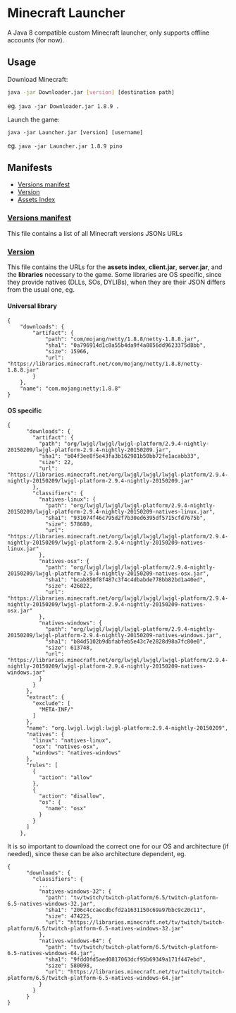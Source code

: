 # Minecraft Launcher
A Java 8 compatible custom Minecraft launcher, only supports offline accounts (for now).

## Usage
Download Minecraft:
```bash
java -jar Downloader.jar [version] [destination path]
```
eg. ```java -jar Downloader.jar 1.8.9 .```

Launch the game:
```
java -jar Launcher.jar [version] [username]
```
eg. ```java -jar Launcher.jar 1.8.9 pino```

## Manifests
* [Versions manifest](#versions-manifest)
* [Version]()
* [Assets Index]()

### [Versions manifest](https://launchermeta.mojang.com/mc/game/version_manifest.json)
This file contains a list of all Minecraft versions JSONs URLs
### [Version](https://piston-meta.mojang.com/v1/packages/d546f1707a3f2b7d034eece5ea2e311eda875787/1.8.9.json)
This file contains the URLs for the **assets index**, **client.jar**, **server.jar**, and the **libraries** necessary to the game.
Some libraries are OS specific, since they provide natives (DLLs, SOs, DYLIBs), when they are their JSON differs from the usual one, eg.
#### Universal library
```
{
	"downloads": {
		"artifact": {
			"path": "com/mojang/netty/1.8.8/netty-1.8.8.jar",
			"sha1": "0a796914d1c8a55b4da9f4a8856dd9623375d8bb",
			"size": 15966,
			"url": "https://libraries.minecraft.net/com/mojang/netty/1.8.8/netty-1.8.8.jar"
		}
	},
	"name": "com.mojang:netty:1.8.8"
}
```
#### OS specific
```
{
      "downloads": {
        "artifact": {
          "path": "org/lwjgl/lwjgl/lwjgl-platform/2.9.4-nightly-20150209/lwjgl-platform-2.9.4-nightly-20150209.jar",
          "sha1": "b04f3ee8f5e43fa3b162981b50bb72fe1acabb33",
          "size": 22,
          "url": "https://libraries.minecraft.net/org/lwjgl/lwjgl/lwjgl-platform/2.9.4-nightly-20150209/lwjgl-platform-2.9.4-nightly-20150209.jar"
        },
        "classifiers": {
          "natives-linux": {
            "path": "org/lwjgl/lwjgl/lwjgl-platform/2.9.4-nightly-20150209/lwjgl-platform-2.9.4-nightly-20150209-natives-linux.jar",
            "sha1": "931074f46c795d2f7b30ed6395df5715cfd7675b",
            "size": 578680,
            "url": "https://libraries.minecraft.net/org/lwjgl/lwjgl/lwjgl-platform/2.9.4-nightly-20150209/lwjgl-platform-2.9.4-nightly-20150209-natives-linux.jar"
          },
          "natives-osx": {
            "path": "org/lwjgl/lwjgl/lwjgl-platform/2.9.4-nightly-20150209/lwjgl-platform-2.9.4-nightly-20150209-natives-osx.jar",
            "sha1": "bcab850f8f487c3f4c4dbabde778bb82bd1a40ed",
            "size": 426822,
            "url": "https://libraries.minecraft.net/org/lwjgl/lwjgl/lwjgl-platform/2.9.4-nightly-20150209/lwjgl-platform-2.9.4-nightly-20150209-natives-osx.jar"
          },
          "natives-windows": {
            "path": "org/lwjgl/lwjgl/lwjgl-platform/2.9.4-nightly-20150209/lwjgl-platform-2.9.4-nightly-20150209-natives-windows.jar",
            "sha1": "b84d5102b9dbfabfeb5e43c7e2828d98a7fc80e0",
            "size": 613748,
            "url": "https://libraries.minecraft.net/org/lwjgl/lwjgl/lwjgl-platform/2.9.4-nightly-20150209/lwjgl-platform-2.9.4-nightly-20150209-natives-windows.jar"
          }
        }
      },
      "extract": {
        "exclude": [
          "META-INF/"
        ]
      },
      "name": "org.lwjgl.lwjgl:lwjgl-platform:2.9.4-nightly-20150209",
      "natives": {
        "linux": "natives-linux",
        "osx": "natives-osx",
        "windows": "natives-windows"
      },
      "rules": [
        {
          "action": "allow"
        },
        {
          "action": "disallow",
          "os": {
            "name": "osx"
          }
        }
      ]
    },
```
It is so important to download the correct one for our OS and architecture (if needed), since these can be also architecture dependent, eg.
```
{
      "downloads": {
        "classifiers": {
          ...
          "natives-windows-32": {
            "path": "tv/twitch/twitch-platform/6.5/twitch-platform-6.5-natives-windows-32.jar",
            "sha1": "206c4ccaecdbcfd2a1631150c69a97bbc9c20c11",
            "size": 474225,
            "url": "https://libraries.minecraft.net/tv/twitch/twitch-platform/6.5/twitch-platform-6.5-natives-windows-32.jar"
          },
          "natives-windows-64": {
            "path": "tv/twitch/twitch-platform/6.5/twitch-platform-6.5-natives-windows-64.jar",
            "sha1": "9fdd0fd5aed0817063dcf95b69349a171f447ebd",
            "size": 580098,
            "url": "https://libraries.minecraft.net/tv/twitch/twitch-platform/6.5/twitch-platform-6.5-natives-windows-64.jar"
          }
        }
      }
}
```